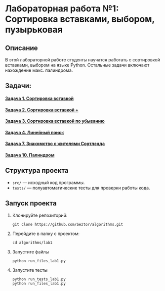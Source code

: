 # Лабораторная работа №1: Сортировка вставками, выбором, пузырьковая

## Описание
В этой лабораторной работе студенты научатся работать с сортировкой вставками, выбором на языке Python.
Остальные задачи включают нахождение макс. палиндрома.

## Задачи:
#### [Задача 1. Сортировка вставкой](https://github.com/Seztor/algorithms/tree/main/lab1/task1)
#### [Задача 2. Сортировка вставкой +](https://github.com/Seztor/algorithms/tree/main/lab1/task2)
#### [Задача 3. Сортировка вставкой по убыванию](https://github.com/Seztor/algorithms/tree/main/lab1/task3)
#### [Задача 4. Линейный поиск](https://github.com/Seztor/algorithms/tree/main/lab1/task4)
#### [Задача 7. Знакомство с жителями Сортлэнда](https://github.com/Seztor/algorithms/tree/main/lab1/task7)
#### [Задача 10. Палиндром](https://github.com/Seztor/algorithms/tree/main/lab1/task10)

## Структура проекта
- `src/` — исходный код программы.
- `tests/` — полуавтоматические тесты для проверки работы кода.

## Запуск проекта
1. Клонируйте репозиторий:
   ```
   git clone https://github.com/Seztor/algorithms.git
   ```
2. Перейдите в папку с проектом:
    ```
   cd algorithms/lab1
    ```
3. Запустите файлы
   ```
   python run_files_lab1.py
   ```
4. Запустите тесты
   ```
   python run_tests_lab1.py
   python run_files_lab1.py
   ```


